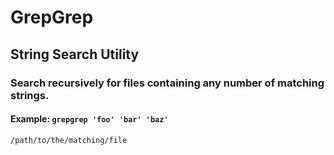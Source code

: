 # GrepGrep

## String Search Utility

### Search recursively for files containing any number of matching strings.

#### Example: `grepgrep 'foo' 'bar' 'baz'`
`/path/to/the/matching/file`

